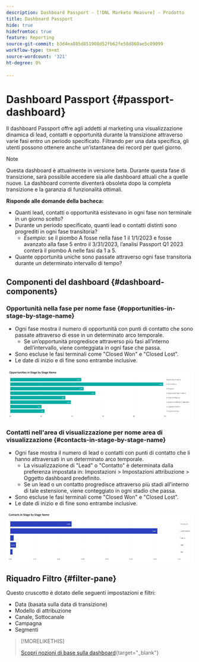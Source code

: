```yaml
---
description: Dashboard Passport - [!DNL Marketo Measure] - Prodotto
title: Dashboard Passport
hide: true
hidefromtoc: true
feature: Reporting
source-git-commit: b3d4ea085d851908d52fb62fe58d860ae5c09099
workflow-type: tm+mt
source-wordcount: '321'
ht-degree: 0%

---
```


# Dashboard Passport {#passport-dashboard}

Il dashboard Passport offre agli addetti al marketing una visualizzazione dinamica di lead, contatti e opportunità durante la transizione attraverso varie fasi entro un periodo specificato. Filtrando per una data specifica, gli utenti possono ottenere anche un’istantanea dei record per quel giorno.

>[!NOTE]
>
>Questa dashboard è attualmente in versione beta. Durante questa fase di transizione, sarà possibile accedere sia alle dashboard attuali che a quelle nuove. La dashboard corrente diventerà obsoleta dopo la completa transizione e la garanzia di funzionalità ottimali.

**Risponde alle domande della bacheca:**

* Quanti lead, contatti o opportunità esistevano in ogni fase non terminale in un giorno scelto?
* Durante un periodo specificato, quanti lead o contatti distinti sono progrediti in ogni fase transitoria?
   * _Esempio_: se il piombo A fosse nella fase 1 il 1/1/2023 e fosse avanzato alla fase 5 entro il 3/31/2023, l’analisi Passport Q1 2023 conterà il piombo A nelle fasi da 1 a 5.
* Quante opportunità uniche sono passate attraverso ogni fase transitoria durante un determinato intervallo di tempo?

## Componenti del dashboard {#dashboard-components}

### Opportunità nella fase per nome fase {#opportunities-in-stage-by-stage-name}

* Ogni fase mostra il numero di opportunità con punti di contatto che sono passate attraverso di esse in un determinato arco temporale.
   * Se un’opportunità progredisce attraverso più fasi all’interno dell’intervallo, viene conteggiata in ogni fase che passa.
* Sono escluse le fasi terminali come &quot;Closed Won&quot; e &quot;Closed Lost&quot;.
* Le date di inizio e di fine sono entrambe inclusive.

![](assets/passport-dashboard-1.png)

### Contatti nell&#39;area di visualizzazione per nome area di visualizzazione {#contacts-in-stage-by-stage-name}

* Ogni fase mostra il numero di lead o contatti con punti di contatto che li hanno attraversati in un determinato arco temporale.
   * La visualizzazione di &quot;Lead&quot; o &quot;Contatto&quot; è determinata dalla preferenza impostata in: Impostazioni > Impostazioni attribuzione > Oggetto dashboard predefinito.
   * Se un lead o un contatto progredisce attraverso più stadi all&#39;interno di tale estensione, viene conteggiato in ogni stadio che passa.
* Sono escluse le fasi terminali come &quot;Closed Won&quot; e &quot;Closed Lost&quot;.
* Le date di inizio e di fine sono entrambe inclusive.

![](assets/passport-dashboard-2.png)

## Riquadro Filtro {#filter-pane}

Questo cruscotto è dotato delle seguenti impostazioni e filtri:

* Data (basata sulla data di transizione)
* Modello di attribuzione
* Canale, Sottocanale
* Campagna
* Segmenti

>[!MORELIKETHIS]
>
>[Scopri nozioni di base sulla dashboard](/help/marketo-measure-discover-ui/dashboards/discover-dashboard-basics.md){target="_blank"}
